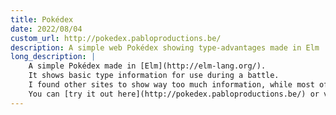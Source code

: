 ```yaml
---
title: Pokédex
date: 2022/08/04
custom_url: http://pokedex.pabloproductions.be/
description: A simple web Pokédex showing type-advantages made in Elm
long_description: |
    A simple Pokédex made in [Elm](http://elm-lang.org/).
    It shows basic type information for use during a battle.
    I found other sites to show way too much information, while most of the time I only want to know which moves are super effective.
    You can [try it out here](http://pokedex.pabloproductions.be/) or view the source code [here](https://gitlab.com/TheOddler/pokedex).
---
```

